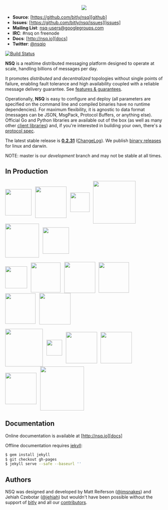 <p align="center"><img src="http://nsq.io/static/img/nsq.png"/></p>

 * **Source**: [https://github.com/bitly/nsq][github]
 * **Issues**: [https://github.com/bitly/nsq/issues][issues]
 * **Mailing List**: [nsq-users@googlegroups.com](https://groups.google.com/d/forum/nsq-users)
 * **IRC**: #nsq on freenode
 * **Docs**: [http://nsq.io][docs]
 * **Twitter**: [@nsqio][nsqio_twitter]

[![Build Status](https://secure.travis-ci.org/bitly/nsq.svg?branch=master)](http://travis-ci.org/bitly/nsq)

**NSQ** is a realtime distributed messaging platform designed to operate at scale, handling
billions of messages per day.

It promotes *distributed* and *decentralized* topologies without single points of failure,
enabling fault tolerance and high availability coupled with a reliable message delivery
guarantee.  See [features & guarantees][features_guarantees].

Operationally, **NSQ** is easy to configure and deploy (all parameters are specified on the command
line and compiled binaries have no runtime dependencies). For maximum flexibility, it is agnostic to
data format (messages can be JSON, MsgPack, Protocol Buffers, or anything else). Official Go and
Python libraries are available out of the box (as well as many other [client
libraries][client_libraries]) and, if you're interested in building your own, there's a [protocol
spec][protocol].

The latest stable release is **[0.2.31][latest_tag]** ([ChangeLog][changelog]). We publish [binary
releases][installing] for linux and darwin.

NOTE: master is our *development* branch and may not be stable at all times.

## In Production

<a href="http://bitly.com"><img src="http://nsq.io/static/img/bitly_logo.png" width="84" align="middle"/></a>&nbsp;&nbsp;
<a href="http://life360.com"><img src="http://nsq.io/static/img/life360_logo.png" width="100" align="middle"/></a>&nbsp;&nbsp;
<a href="http://hailocab.com"><img src="http://nsq.io/static/img/hailo_logo.png" width="62" align="middle"/></a>&nbsp;&nbsp;
<a href="http://simplereach.com"><img src="http://nsq.io/static/img/simplereach_logo.png" width="136" align="middle"/></a>&nbsp;&nbsp;
<a href="http://moz.com"><img src="http://nsq.io/static/img/moz_logo.png" width="108" align="middle"/></a>&nbsp;&nbsp;
<a href="http://path.com"><img src="http://nsq.io/static/img/path_logo.png" width="84" align="middle"/></a><br/>

<a href="http://segment.io"><img src="http://nsq.io/static/img/segmentio_logo.png" width="70" align="middle"/></a>&nbsp;&nbsp;
<a href="http://eventful.com"><img src="http://nsq.io/static/img/eventful_logo.png" width="95" align="middle"/></a>&nbsp;&nbsp;
<a href="http://energyhub.com"><img src="http://nsq.io/static/img/energyhub_logo.png" width="99" align="middle"/></a>&nbsp;&nbsp;
<a href="https://project-fifo.net"><img src="http://nsq.io/static/img/project_fifo.png" width="97" align="middle"/></a>&nbsp;&nbsp;
<a href="http://trendrr.com"><img src="http://nsq.io/static/img/trendrr_logo.png" width="97" align="middle"/></a>&nbsp;&nbsp;
<a href="http://reonomy.com"><img src="http://nsq.io/static/img/reonomy_logo.png" width="100" align="middle"/></a><br/>

<a href="http://dramafever.com"><img src="http://nsq.io/static/img/dramafever.png" width="120" align="middle"/></a>&nbsp;&nbsp;
<a href="http://hw-ops.com"><img src="http://nsq.io/static/img/heavy_water.png" width="50" align="middle"/></a>&nbsp;&nbsp;
<a href="http://lytics.io"><img src="http://nsq.io/static/img/lytics.png" width="100" align="middle"/></a>&nbsp;&nbsp;
<a href="http://mediaforge.com"><img src="http://nsq.io/static/img/rakuten.png" width="100" align="middle"/></a>&nbsp;&nbsp;
<a href="http://socialradar.com"><img src="http://nsq.io/static/img/socialradar_logo.png" width="100" align="middle"/></a>&nbsp;&nbsp;
<a href="http://wistia.com"><img src="http://nsq.io/static/img/wistia_logo.png" width="140" align="middle"/></a>

## Documentation

Online documentation is available at [http://nsq.io][docs]

Offline documentation requires [jekyll][jekyll]:

```bash
$ gem install jekyll
$ git checkout gh-pages
$ jekyll serve --safe --baseurl ''
```

## Authors

NSQ was designed and developed by Matt Reiferson ([@imsnakes][snakes_twitter]) and Jehiah Czebotar
([@jehiah][jehiah_twitter]) but wouldn't have been possible without the support of
[bitly][bitly] and all our [contributors][contributors].

[docs]: http://nsq.io/
[github]: https://github.com/bitly/nsq
[issues]: https://github.com/bitly/nsq/issues
[changelog]: ChangeLog.md
[protocol]: http://nsq.io/clients/tcp_protocol_spec.html
[installing]: http://nsq.io/deployment/installing.html
[snakes_twitter]: https://twitter.com/imsnakes
[jehiah_twitter]: https://twitter.com/jehiah
[bitly]: https://bitly.com
[features_guarantees]: http://nsq.io/overview/features_and_guarantees.html
[latest_tag]: https://github.com/bitly/nsq/releases/tag/v0.2.31
[contributors]: https://github.com/bitly/nsq/graphs/contributors
[client_libraries]: http://nsq.io/clients/client_libraries.html
[jekyll]: http://jekyllrb.com/
[nsqio_twitter]: https://twitter.com/nsqio
